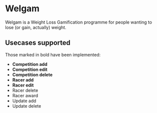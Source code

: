 # Welgam

Welgam is a Weight Loss Gamification programme for people wanting to lose (or
gain, actually) weight.

## Usecases supported

Those marked in bold have been implemented:

 * **Competition add**
 * **Competition edit**
 * **Competition delete**
 * **Racer add**
 * **Racer edit**
 * Racer delete
 * Racer award
 * Update add
 * Update delete
